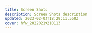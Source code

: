 ```yaml
---
title: Screen Shots
description: Screen Shots description
updated: 2023-02-03T18:29:11.550Z
cover: hfw_20220219210113
---
```

